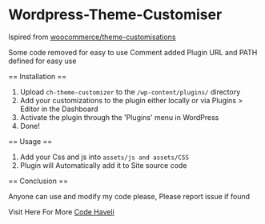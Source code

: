 # Wordpress-Theme-Customiser


Ispired from [woocommerce/theme-customisations](https://github.com/woocommerce/theme-customisations)

Some code removed for easy to use
Comment added 
Plugin URL and PATH defined for easy use

== Installation ==

1. Upload `ch-theme-customizer` to the `/wp-content/plugins/` directory
2. Add your customizations to the plugin either locally or via Plugins > Editor in the Dashboard
3. Activate the plugin through the 'Plugins' menu in WordPress
4. Done!

== Usage ==
1. Add your Css and js into `assets/js and assets/CSS`
2. Plugin will Automatically add it to Site source code

== Conclusion ==

Anyone can use and modify my code please, Please report issue if found

Visit Here For More [Code Haveli](https://codehaveli.com)

